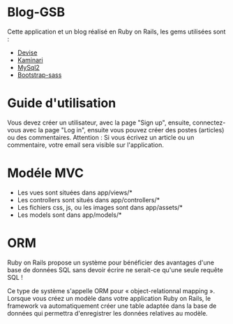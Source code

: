 # Blog-GSB
Cette application et un blog réalisé en Ruby on Rails, les gems utilisées sont :
 * <a href="https://github.com/plataformatec/devise">Devise</a>
 * <a href="https://github.com/amatsuda/kaminari">Kaminari</a>
 * <a href="https://github.com/brianmario/mysql2">MySql2</a>
 * <a href="https://github.com/twbs/bootstrap-sass">Bootstrap-sass</a>

# Guide d'utilisation
Vous devez créer un utilisateur, avec la page "Sign up", ensuite, connectez-vous avec la page "Log in", ensuite vous pouvez créer des postes (articles) ou des commentaires.
Attention : Si vous écrivez un article ou un commentaire, votre email sera visible sur l'application.

# Modéle MVC 
 * Les vues sont situées dans app/views/*
 * Les controllers sont situés dans app/controllers/*
 * Les fichiers css, js, ou les images sont dans app/assets/*
 * Les models sont dans app/models/*

# ORM
Ruby on Rails propose un système pour bénéficier des avantages d'une base de données SQL sans devoir écrire ne serait-ce qu'une seule requête SQL !

Ce type de système s'appelle ORM pour « object-relationnal mapping ». Lorsque vous créez un modèle dans votre application Ruby on Rails, le framework va automatiquement créer une table adaptée dans la base de données qui permettra d'enregistrer les données relatives au modèle.
